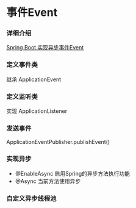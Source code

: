 # 事件Event

### 详细介绍
[Spring Boot 实现异步事件Event](https://juejin.im/post/5e0df527e51d4540e63d844e)

### 定义事件类
继承 ApplicationEvent

### 定义监听类
实现 ApplicationListener

### 发送事件
ApplicationEventPublisher.publishEvent()

### 实现异步
* @EnableAsync 启用Spring的异步方法执行功能
* @Async 当前方法使用异步

### 自定义异步线程池